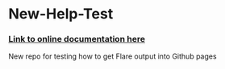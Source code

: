 # New-Help-Test

### [Link to online documentation here](https://kzaidain-rms.github.io/New-Help-Test)

New repo for testing how to get Flare output into Github pages
